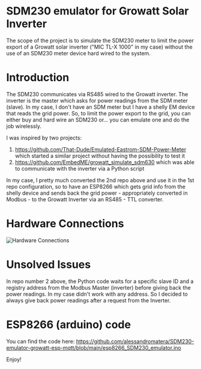 # SDM230 emulator for Growatt Solar Inverter
The scope of the project is to simulate the SDM230 meter to limit the power export of a Growatt solar inverter ("MIC TL-X 1000" in my case) without the use of an SDM230 meter device hard wired to the system.

# Introduction
The SDM230 communicates via RS485 wired to the Growatt inverter. The inverter is the master which asks for power readings from the SDM meter (slave). In my case, I don't have an SDM meter but I have a shelly EM device that reads the grid power. So, to limit the power export to the grid, you can either buy and hard wire an SDM230 or... you can emulate one and do the job wirelessly.

I was inspired by two projects:
1. https://github.com/That-Dude/Emulated-Eastrom-SDM-Power-Meter which started a similar project without having the possibility to test it
2. https://github.com/EmbedME/growatt_simulate_sdm630 which was able to communicate with the inverter via a Python script

In my case, I pretty much converted the 2nd repo above and use it in the 1st repo configuration, so to have an ESP8266 which gets grid info from the shelly device and sends back the grid power - appropriately converted in Modbus - to the Growatt Inverter via an RS485 - TTL converter.

# Hardware Connections

![Hardware Connections](https://github.com/alessandromatera/SDM230-emulator-growatt-esp-mqtt/blob/main/Connections.png)

# Unsolved Issues
In repo number 2 above, the Python code waits for a specific slave ID and a registry address from the Modbus Master (inverter) before giving back the power readings. In my case didn't work with any address. So I decided to always give back power readings after a request from the Inverter.

# ESP8266 (arduino) code
You can find the code here:
https://github.com/alessandromatera/SDM230-emulator-growatt-esp-mqtt/blob/main/esp8266_SDM230_emulator.ino

Enjoy!
